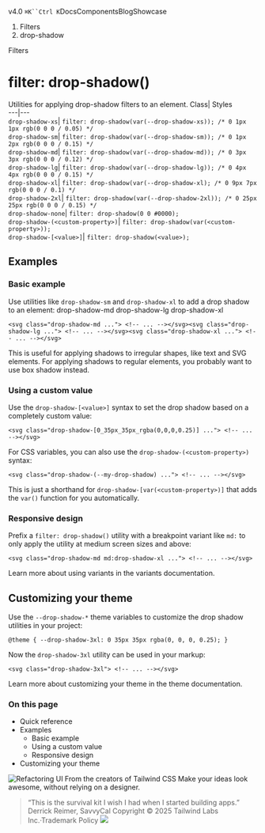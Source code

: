 v4.0
`⌘K``Ctrl K`DocsComponentsBlogShowcase
  1. Filters
  2. drop-shadow


Filters
# filter: drop-shadow()
Utilities for applying drop-shadow filters to an element.
Class| Styles  
---|---  
`drop-shadow-xs`| `filter: drop-shadow(var(--drop-shadow-xs)); /* 0 1px 1px rgb(0 0 0 / 0.05) */`  
`drop-shadow-sm`| `filter: drop-shadow(var(--drop-shadow-sm)); /* 0 1px 2px rgb(0 0 0 / 0.15) */`  
`drop-shadow-md`| `filter: drop-shadow(var(--drop-shadow-md)); /* 0 3px 3px rgb(0 0 0 / 0.12) */`  
`drop-shadow-lg`| `filter: drop-shadow(var(--drop-shadow-lg)); /* 0 4px 4px rgb(0 0 0 / 0.15) */`  
`drop-shadow-xl`| `filter: drop-shadow(var(--drop-shadow-xl); /* 0 9px 7px rgb(0 0 0 / 0.1) */`  
`drop-shadow-2xl`| `filter: drop-shadow(var(--drop-shadow-2xl)); /* 0 25px 25px rgb(0 0 0 / 0.15) */`  
`drop-shadow-none`| `filter: drop-shadow(0 0 #0000);`  
`drop-shadow-(<custom-property>)`| `filter: drop-shadow(var(<custom-property>));`  
`drop-shadow-[<value>]`| `filter: drop-shadow(<value>);`  
## Examples
### Basic example
Use utilities like `drop-shadow-sm` and `drop-shadow-xl` to add a drop shadow to an element:
drop-shadow-md
drop-shadow-lg
drop-shadow-xl
```
<svg class="drop-shadow-md ..."> <!-- ... --></svg><svg class="drop-shadow-lg ..."> <!-- ... --></svg><svg class="drop-shadow-xl ..."> <!-- ... --></svg>
```

This is useful for applying shadows to irregular shapes, like text and SVG elements. For applying shadows to regular elements, you probably want to use box shadow instead.
### Using a custom value
Use the `drop-shadow-[<value>]` syntax to set the drop shadow based on a completely custom value:
```
<svg class="drop-shadow-[0_35px_35px_rgba(0,0,0,0.25)] ..."> <!-- ... --></svg>
```

For CSS variables, you can also use the `drop-shadow-(<custom-property>)` syntax:
```
<svg class="drop-shadow-(--my-drop-shadow) ..."> <!-- ... --></svg>
```

This is just a shorthand for `drop-shadow-[var(<custom-property>)]` that adds the `var()` function for you automatically.
### Responsive design
Prefix a `filter: drop-shadow()` utility with a breakpoint variant like `md:` to only apply the utility at medium screen sizes and above:
```
<svg class="drop-shadow-md md:drop-shadow-xl ..."> <!-- ... --></svg>
```

Learn more about using variants in the variants documentation.
## Customizing your theme
Use the `--drop-shadow-*` theme variables to customize the drop shadow utilities in your project:
```
@theme { --drop-shadow-3xl: 0 35px 35px rgba(0, 0, 0, 0.25); }
```

Now the `drop-shadow-3xl` utility can be used in your markup:
```
<svg class="drop-shadow-3xl"> <!-- ... --></svg>
```

Learn more about customizing your theme in the theme documentation.
### On this page
  * Quick reference
  * Examples
    * Basic example
    * Using a custom value
    * Responsive design
  * Customizing your theme


![Refactoring UI](https://tailwindcss.com/_next/image?url=%2F_next%2Fstatic%2Fmedia%2Fbook-promo.27d91093.png&w=256&q=75)
From the creators of Tailwind CSS
Make your ideas look awesome, without relying on a designer.
> “This is the survival kit I wish I had when I started building apps.”
> Derrick Reimer, SavvyCal
Copyright © 2025 Tailwind Labs Inc.·Trademark Policy
![](https://cdn.usefathom.com/?h=https%3A%2F%2Ftailwindcss.com&p=%2Fdocs%2Ffilter-drop-shadow&r=&sid=PMFMDJGK&qs=%7B%7D&cid=97779083)
